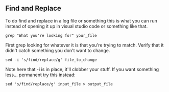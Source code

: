 ## Find and Replace
To do find and replace in a log file or something this is what you can run instead of opening it up in visual studio code or something like that.

`grep "What you're looking for" your_file`

First grep looking for whatever it is that you're trying to match. Verify that it didn't catch something you don't want to change.

`sed -i 's/find/replace/g' file_to_change`

Note here that -i is in place, it'll clobber your stuff. If you want something less... permanent try this instead:

`sed 's/find/replace/g' input_file > output_file`